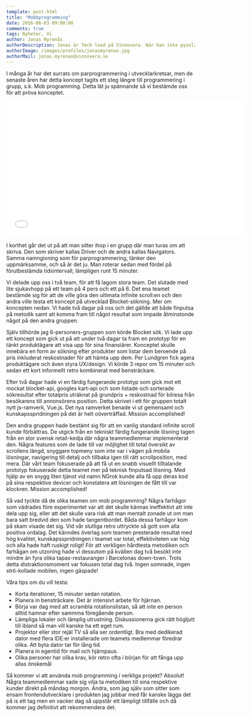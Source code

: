 ```yaml
---
template: post.html
title: "Mobbprogramming"
date: 2016-06-03 09:00:00
comments: true
tags: Nyheter, Vi
author: Jonas Myrenås
authorDescription: Jonas är Tech lead på Vinnovera. När han inte pysslar med det hjälper han King med frontendutveckling i deras interna verktyg.
authorImage: /images/profiles/jonasmyrenas.jpg
authorMail: jonas.myrenas@vinnovera.se
---
```

I många år har det surrats om parprogrammering i utvecklarkretsar, men de senaste åren har detta koncept tagits 
ett steg längre till programmering i grupp, s.k. Mob programming. Detta lät ju spännande så vi bestämde oss för att 
pröva konceptet.
<!--more-->
<div class="video youtube">
	<iframe width="640" height="360" src="//www.youtube.com/embed/nhn5g7oujzI?rel=0" frameborder="0" allowfullscreen></iframe>
</div>
<br>
I korthet går det ut på att man sitter ihop i en grupp där man turas om att skriva. Den som skriver kallas Driver och de andra kallas Navigators. 
Samma namngivning som för parprogrammering, tänker den uppmärksamme, och så är det ju. Man roterar sedan med fördel på förutbestämda tidsintervall, lämpligen runt 15 minuter.

Vi delade upp oss i två team, för att få lagom stora team. Det slutade med lite sjukavhopp på ett team på 4 pers och 
ett på 6. Det ena teamet bestämde sig för att de ville göra den ultimata infinite scroll:en och den andra ville testa ett koncept på 
utvecklad Blocket-sökning. Mer om koncepten nedan. Vi hade två dagar på oss och det gällde att både finputsa på 
metodik samt att komma fram till något resultat som impade åtminstonde något på den andra gruppen.
 
Själv tillhörde jag 6-personers-gruppen som körde Blocket sök. Vi lade upp ett koncept som gick ut på att under 
två dagar ta fram en prototyp för en tänkt produktägare att visa upp för sina finansiärer. Konceptet skulle innebära
en form av sökning efter produkter som listar dem beroende på pris inkluderat reskostnader för att hämta upp dem. 
Per Lundgren fick agera produktägare och även styra UX/design. Vi körde 3 repor om 15 minuter och sedan ett kort informellt retro
kombinerat med bensträckare. 

Efter två dagar hade vi en färdig fungerande prototyp som gick mot ett mockat blocket-api, googles kart-api och som listade och 
sorterade sökresultat efter totalpris uträknat på grundpris + reskostnad för bilresa från besökarens till annonsörens position. 
Detta skrivet i ett för gruppen totalt nytt js-ramverk, Vue.js. Det nya ramverket benade vi ut gemensamt och kunskapsspridningen på det 
är helt oöverträffad. Mission accomplished!
   
Den andra gruppen hade bestämt sig för att en vanlig standard infinite scroll kunde förbättras. De utgick från en tekniskt färdig fungerande 
lösning tagen från en stor svensk retail-kedja där några teammedlemmar implementerat den. Några features som de lade till var möjlighet 
till total översikt av scrollens längd, snyggare topmeny som inte var i vägen på mobila lösningar, navigering till detalj och tillbaka 
igen till rätt scrollposition, med mera. Där vårt team fokuserade på att få ut en snabb visuellt tilltalande prototyp fokuserade detta teamet mer 
på teknisk finputsad lösning. Med hjälp av en snygg liten tjänst vid namn NGrok kunde alla få upp deras kod på sina 
respektive devicer och konstatera att lösningen de fått till var klockren. Mission accomplished!
  
Så vad tyckte då de olika teamen om mob programming? Några farhågor som vädrades före experimentet var att det skulle kännas ineffektivt 
att inte dela upp sig, eller att det skulle vara risk att man mentalt zonade ut om man bara satt bredvid den som hade tangentbordet. Båda dessa 
farhågor kom på skam visade det sig. Vid vår slutliga retro uttryckte så gott som alla positiva ordalag. Det känndes överlag som teamen 
presterade resultat med hög kvalitet, kunskapsspridningen i teamet var total, effektiviteten var hög och alla hade haft ruskigt roligt! 
För att verkligen hårdtesta metodiken och farhågan om utzoning hade vi dessutom på kvällen dag två besökt inte mindre än fyra olika 
tapas-restauranger i Barcelonas down-town. Trots detta distraktionsmoment var fokusen total dag två. Ingen somnade, 
ingen strö-kollade mobilen, ingen gäspade! 

Våra tips om du vill testa:

- Korta iterationer, 15 minuter sedan rotation.
- Planera in bensträckare. Det är intensivt arbete för hjärnan.
- Börja var dag med att scrambla rotationslistan, så att inte en person alltid hamnar efter sammma föregående person.
- Lämpliga lokaler och lämplig utrustning. Diskussionerna gick rätt högljutt till ibland så man vill kanske ha ett eget rum. 
- Projektor eller stor rejäl TV så alla ser ordentligt. Bra med dedikerad dator med flera IDE:er installerade om teamets medlemmar föredrar olika. Att byta dator tar för lång tid. 
- Planera in egentid för mail och hjärnpaus.
- Olika personer har olika krav, kör retro ofta i början för att fånga upp allas önskemål

Så kommer vi att använda mob programming i verkliga projekt? Absolut! Några teammedlemmar sade sig vilja ta metodiken till sina 
respektive kunder direkt på måndag morgon. Andra, som jag själv som sitter som ensam frontendutvecklare i produkten jag jobbar med får kanske 
lägga det på is ett tag men en vacker dag så uppstår ett lämpligt tillfälle och då kommer jag definitivt att rekommendera det. 
